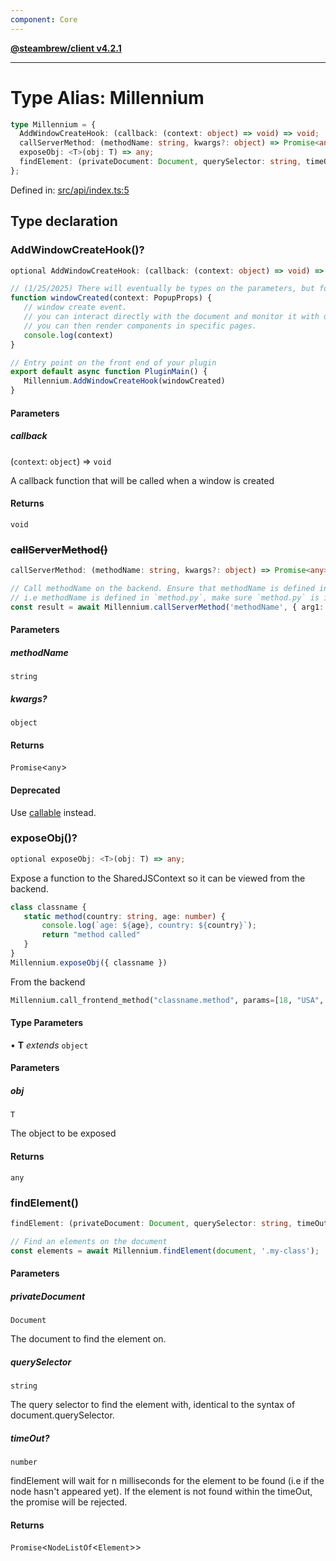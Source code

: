 ```yaml
---
component: Core
---
```


[**@steambrew/client v4.2.1**](../README.md)

***

# Type Alias: Millennium

```ts
type Millennium = {
  AddWindowCreateHook: (callback: (context: object) => void) => void;
  callServerMethod: (methodName: string, kwargs?: object) => Promise<any>;
  exposeObj: <T>(obj: T) => any;
  findElement: (privateDocument: Document, querySelector: string, timeOut?: number) => Promise<NodeListOf<Element>>;
};
```

Defined in: [src/api/index.ts:5](https://github.com/shdwmtr/plugutil/blob/b52230e3bd417b9353d983856323dee8a90c4f70/client/src/api/index.ts#L5)

## Type declaration

### AddWindowCreateHook()?

```ts
optional AddWindowCreateHook: (callback: (context: object) => void) => void;
```

```typescript
// (1/25/2025) There will eventually be types on the parameters, but for now we just use `any`.
function windowCreated(context: PopupProps) {
   // window create event. 
   // you can interact directly with the document and monitor it with dom observers
   // you can then render components in specific pages. 
   console.log(context)
}

// Entry point on the front end of your plugin
export default async function PluginMain() {
   Millennium.AddWindowCreateHook(windowCreated)
}
```

#### Parameters

##### callback

(`context`: `object`) => `void`

A callback function that will be called when a window is created

#### Returns

`void`

### ~~callServerMethod()~~

```ts
callServerMethod: (methodName: string, kwargs?: object) => Promise<any>;
```

```typescript
// Call methodName on the backend. Ensure that methodName is defined in the entry point of the backend.
// i.e methodName is defined in `method.py`, make sure `method.py` is imported in your entry point `main.py`
const result = await Millennium.callServerMethod('methodName', { arg1: 'value' });
```

#### Parameters

##### methodName

`string`

##### kwargs?

`object`

#### Returns

`Promise`\<`any`\>

#### Deprecated

Use [callable](../functions/callable.md) instead.

### exposeObj()?

```ts
optional exposeObj: <T>(obj: T) => any;
```

Expose a function to the SharedJSContext so it can be viewed from the backend.

```typescript
class classname {
   static method(country: string, age: number) {
       console.log(`age: ${age}, country: ${country}`);
       return "method called"
   }
}
Millennium.exposeObj({ classname })
```

From the backend
```python
Millennium.call_frontend_method("classname.method", params=[18, "USA", False])
```

#### Type Parameters

• **T** *extends* `object`

#### Parameters

##### obj

`T`

The object to be exposed

#### Returns

`any`

### findElement()

```ts
findElement: (privateDocument: Document, querySelector: string, timeOut?: number) => Promise<NodeListOf<Element>>;
```

```typescript
// Find an elements on the document
const elements = await Millennium.findElement(document, '.my-class');
```

#### Parameters

##### privateDocument

`Document`

The document to find the element on.

##### querySelector

`string`

The query selector to find the element with, identical to the syntax of document.querySelector.

##### timeOut?

`number`

findElement will wait for n milliseconds for the element to be found (i.e if the node hasn't appeared yet). If the element is not found within the timeOut, the promise will be rejected.

#### Returns

`Promise`\<`NodeListOf`\<`Element`\>\>
